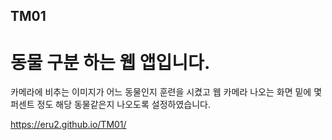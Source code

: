 ## TM01
# 동물 구분 하는 웹 앱입니다.  
카메라에 비추는 이미지가 어느 동물인지 훈련을 시켰고 웹 카메라 나오는 화면 밑에 몇 퍼센트 정도 해당 동물같은지 나오도록 설정하였습니다.


https://eru2.github.io/TM01/
